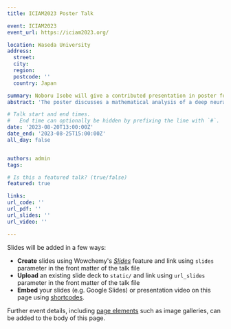 ```yaml
---
title: ICIAM2023 Poster Talk

event: ICIAM2023
event_url: https://iciam2023.org/

location: Waseda University
address:
  street: 
  city: 
  region: 
  postcode: ''
  country: Japan

summary: Noboru Isobe will give a contributed presentation in poster format.
abstract: 'The poster discusses a mathematical analysis of a deep neural network model called ODE-Net, where learning is formulated as an optimal control problem. The existence of an optimizer for this problem needs to be assumed to justify the learning, but few studies have analyzed this in detail. We proves the existence of an optimizer when a neural network, which describes a vector field of ODE-Net, is linear with respect to learnable parameters.'

# Talk start and end times.
#   End time can optionally be hidden by prefixing the line with `#`.
date: '2023-08-20T13:00:00Z'
date_end: '2023-08-25T15:00:00Z'
all_day: false


authors: admin
tags: 

# Is this a featured talk? (true/false)
featured: true

links:
url_code: ''
url_pdf: ''
url_slides: ''
url_video: ''

---
```


Slides will be added in a few ways:

- **Create** slides using Wowchemy's [_Slides_](https://wowchemy.com/docs/managing-content/#create-slides) feature and link using `slides` parameter in the front matter of the talk file
- **Upload** an existing slide deck to `static/` and link using `url_slides` parameter in the front matter of the talk file
- **Embed** your slides (e.g. Google Slides) or presentation video on this page using [shortcodes](https://wowchemy.com/docs/writing-markdown-latex/).

Further event details, including [page elements](https://wowchemy.com/docs/writing-markdown-latex/) such as image galleries, can be added to the body of this page.
